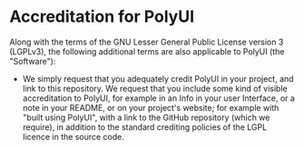 # Accreditation for PolyUI 
Along with the terms of the GNU Lesser General Public License version 3 (LGPLv3), the following additional terms are also applicable to PolyUI (the "Software"):
 - We simply request that you adequately credit PolyUI in your project, and link to this repository. We request that you include some kind of visible accreditation to PolyUI, for example in an Info in your user Interface, or a note in your README, or on your project's website; for example with "built using PolyUI", with a link to the GitHub repository (which we require), in addition to the standard crediting policies of the LGPL licence in the source code.